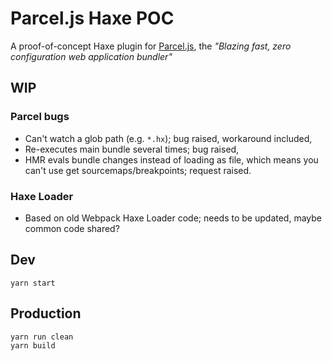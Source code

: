 # Parcel.js Haxe POC

A proof-of-concept Haxe plugin for [Parcel.js](https://parceljs.org/),
the *"Blazing fast, zero configuration web application bundler"*

## WIP

### Parcel bugs

- Can't watch a glob path (e.g. `*.hx`); bug raised, workaround included,
- Re-executes main bundle several times; bug raised,
- HMR evals bundle changes instead of loading as file, which means you can't use get sourcemaps/breakpoints; request raised.

### Haxe Loader

- Based on old Webpack Haxe Loader code; needs to be updated, maybe common code shared?

## Dev

    yarn start

## Production

    yarn run clean
    yarn build

